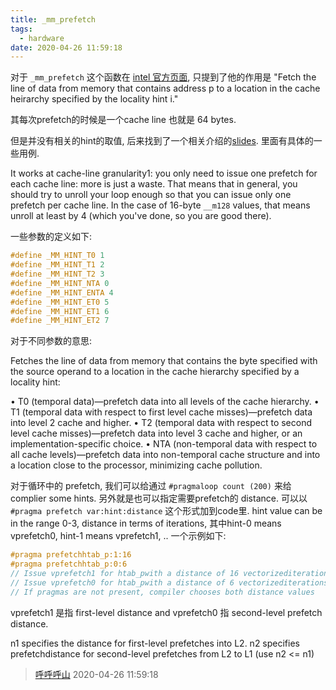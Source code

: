 ```yaml
---
title: _mm_prefetch
tags:
  - hardware
date: 2020-04-26 11:59:18
---
```


对于 `_mm_prefetch` 这个函数在 [intel 官方页面](https://software.intel.com/sites/landingpage/IntrinsicsGuide/#text=_mm_prefetch), 只提到了他的作用是 "Fetch the line of data from memory that contains address p to a location in the cache heirarchy specified by the locality hint i."

其每次prefetch的时候是一个cache line 也就是 64 bytes.

但是并没有相关的hint的取值, 后来找到了一个相关介绍的[slides](https://software.intel.com/sites/default/files/article/326703/5.3-prefetching-on-mic-4.pdf). 里面有具体的一些用例.

It works at cache-line granularity1: you only need to issue one prefetch for each cache line: more is just a waste. That means that in general, you should try to unroll your loop enough so that you can issue only one prefetch per cache line. In the case of 16-byte `__m128` values, that means unroll at least by 4 (which you've done, so you are good there).

一些参数的定义如下:

```cpp
#define _MM_HINT_T0 1
#define _MM_HINT_T1 2
#define _MM_HINT_T2 3
#define _MM_HINT_NTA 0
#define _MM_HINT_ENTA 4
#define _MM_HINT_ET0 5
#define _MM_HINT_ET1 6
#define _MM_HINT_ET2 7
```

对于不同参数的意思:

Fetches the line of data from memory that contains the byte specified with the source operand to a location in the cache hierarchy specified by a locality hint:

• T0 (temporal data)—prefetch data into all levels of the cache hierarchy.
• T1 (temporal data with respect to first level cache misses)—prefetch data into level 2 cache and higher.
• T2 (temporal data with respect to second level cache misses)—prefetch data into level 3 cache and higher, or an implementation-specific choice.
• NTA (non-temporal data with respect to all cache levels)—prefetch data into non-temporal cache structure and into a location close to the processor, minimizing cache pollution.

对于循环中的 prefetch, 我们可以给通过 `#pragmaloop count (200)` 来给 complier some hints.
另外就是也可以指定需要prefetch的 distance. 可以以 `#pragma prefetch var:hint:distance` 这个形式加到code里.
hint value can be in the range 0-3, distance in terms of iterations, 其中hint-0 means vprefetch0, hint-1 means vprefetch1, ..
一个示例如下:

```cpp
#pragma prefetchhtab_p:1:16
#pragma prefetchhtab_p:0:6
// Issue vprefetch1 for htab_pwith a distance of 16 vectorizediterations ahead
// Issue vprefetch0 for htab_pwith a distance of 6 vectorizediterations ahead
// If pragmas are not present, compiler chooses both distance values
```

vprefetch1 是指 first-level distance and vprefetch0 指 second-level prefetch distance.

n1 specifies the distance for first-level prefetches into L2.
n2 specifies prefetchdistance for second-level prefetches from L2 to L1 (use n2 <= n1)



> [呼呼呼山](http://code4fun.me)
> 2020-04-26 11:59:18

